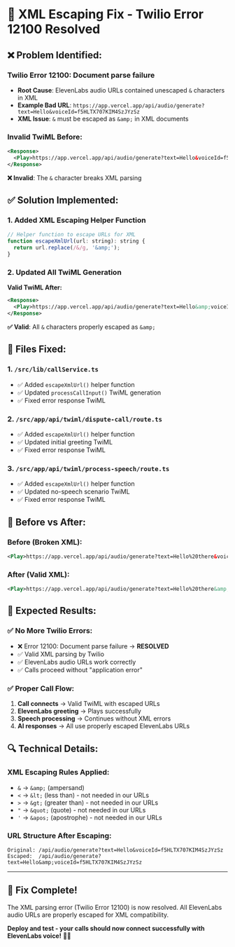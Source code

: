 # 🔧 **XML Escaping Fix - Twilio Error 12100 Resolved**

## ❌ **Problem Identified:**

### **Twilio Error 12100: Document parse failure**
- **Root Cause**: ElevenLabs audio URLs contained unescaped `&` characters in XML
- **Example Bad URL**: `https://app.vercel.app/api/audio/generate?text=Hello&voiceId=f5HLTX707KIM4SzJYzSz`
- **XML Issue**: `&` must be escaped as `&amp;` in XML documents

### **Invalid TwiML Before:**
```xml
<Response>
  <Play>https://app.vercel.app/api/audio/generate?text=Hello&voiceId=f5HLTX707KIM4SzJYzSz</Play>
</Response>
```
**❌ Invalid**: The `&` character breaks XML parsing

## ✅ **Solution Implemented:**

### **1. Added XML Escaping Helper Function**
```javascript
// Helper function to escape URLs for XML
function escapeXmlUrl(url: string): string {
  return url.replace(/&/g, '&amp;');
}
```

### **2. Updated All TwiML Generation**
**Valid TwiML After:**
```xml
<Response>
  <Play>https://app.vercel.app/api/audio/generate?text=Hello&amp;voiceId=f5HLTX707KIM4SzJYzSz</Play>
</Response>
```
**✅ Valid**: All `&` characters properly escaped as `&amp;`

## 🔄 **Files Fixed:**

### **1. `/src/lib/callService.ts`**
- ✅ Added `escapeXmlUrl()` helper function
- ✅ Updated `processCallInput()` TwiML generation
- ✅ Fixed error response TwiML

### **2. `/src/app/api/twiml/dispute-call/route.ts`**
- ✅ Added `escapeXmlUrl()` helper function
- ✅ Updated initial greeting TwiML
- ✅ Fixed error response TwiML

### **3. `/src/app/api/twiml/process-speech/route.ts`**
- ✅ Added `escapeXmlUrl()` helper function
- ✅ Updated no-speech scenario TwiML
- ✅ Fixed error response TwiML

## 🎯 **Before vs After:**

### **Before (Broken XML):**
```xml
<Play>https://app.vercel.app/api/audio/generate?text=Hello%20there&voiceId=f5HLTX707KIM4SzJYzSz</Play>
```

### **After (Valid XML):**
```xml
<Play>https://app.vercel.app/api/audio/generate?text=Hello%20there&amp;voiceId=f5HLTX707KIM4SzJYzSz</Play>
```

## 🚀 **Expected Results:**

### **✅ No More Twilio Errors:**
- ❌ Error 12100: Document parse failure → **RESOLVED**
- ✅ Valid XML parsing by Twilio
- ✅ ElevenLabs audio URLs work correctly
- ✅ Calls proceed without "application error"

### **✅ Proper Call Flow:**
1. **Call connects** → Valid TwiML with escaped URLs
2. **ElevenLabs greeting** → Plays successfully 
3. **Speech processing** → Continues without XML errors
4. **AI responses** → All use properly escaped ElevenLabs URLs

## 🔍 **Technical Details:**

### **XML Escaping Rules Applied:**
- `&` → `&amp;` (ampersand)
- `<` → `&lt;` (less than) - not needed in our URLs
- `>` → `&gt;` (greater than) - not needed in our URLs
- `"` → `&quot;` (quote) - not needed in our URLs
- `'` → `&apos;` (apostrophe) - not needed in our URLs

### **URL Structure After Escaping:**
```
Original: /api/audio/generate?text=Hello&voiceId=f5HLTX707KIM4SzJYzSz
Escaped:  /api/audio/generate?text=Hello&amp;voiceId=f5HLTX707KIM4SzJYzSz
```

---

## 🎉 **Fix Complete!**

The XML parsing error (Twilio Error 12100) is now resolved. All ElevenLabs audio URLs are properly escaped for XML compatibility.

**Deploy and test - your calls should now connect successfully with ElevenLabs voice!** 🎵✨
